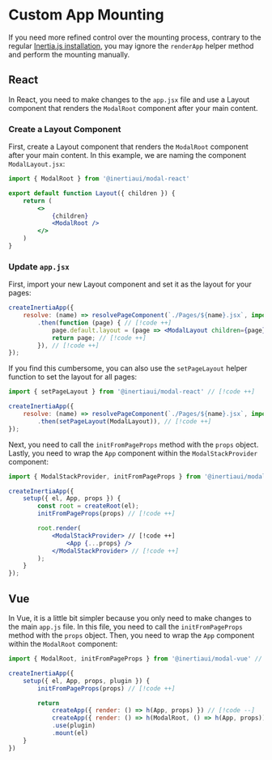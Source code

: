 # Custom App Mounting

If you need more refined control over the mounting process, contrary to the regular [Inertia.js installation](/installation.html#inertia-js-configuration), you may ignore the `renderApp` helper method and perform the mounting manually.

## React

In React, you need to make changes to the `app.jsx` file and use a Layout component that renders the `ModalRoot` component after your main content.

### Create a Layout Component

First, create a Layout component that renders the `ModalRoot` component after your main content. In this example, we are naming the component `ModalLayout.jsx`:

```jsx [React]
import { ModalRoot } from '@inertiaui/modal-react'

export default function Layout({ children }) {
    return (
        <>
            {children}
            <ModalRoot />
        </>
    )
}
```

### Update `app.jsx`

First, import your new Layout component and set it as the layout for your pages:

```jsx [React]
createInertiaApp({
    resolve: (name) => resolvePageComponent(`./Pages/${name}.jsx`, import.meta.glob('./Pages/**/*.jsx'))
        .then(function (page) { // [!code ++]
            page.default.layout = (page => <ModalLayout children={page} />) // [!code ++]
            return page; // [!code ++]
        }), // [!code ++]
});
```

If you find this cumbersome, you can also use the `setPageLayout` helper function to set the layout for all pages:

```jsx [React]
import { setPageLayout } from '@inertiaui/modal-react' // [!code ++]

createInertiaApp({
    resolve: (name) => resolvePageComponent(`./Pages/${name}.jsx`, import.meta.glob('./Pages/**/*.jsx'))
        .then(setPageLayout(ModalLayout)), // [!code ++]
});
```

Next, you need to call the `initFromPageProps` method with the `props` object. Lastly, you need to wrap the `App` component within the `ModalStackProvider` component:

```jsx [React]
import { ModalStackProvider, initFromPageProps } from '@inertiaui/modal-react' // [!code ++]

createInertiaApp({
    setup({ el, App, props }) {
        const root = createRoot(el);
        initFromPageProps(props) // [!code ++]

        root.render(
            <ModalStackProvider> // [!code ++]
                <App {...props} />
            </ModalStackProvider> // [!code ++]
        );
    }
});
```

## Vue

In Vue, it is a little bit simpler because you only need to make changes to the main `app.js` file. In this file, you need to call the `initFromPageProps` method with the `props` object. Then, you need to wrap the `App` component within the `ModalRoot` component:

```js [Vue]
import { ModalRoot, initFromPageProps } from '@inertiaui/modal-vue' // [!code ++]

createInertiaApp({
    setup({ el, App, props, plugin }) {
        initFromPageProps(props) // [!code ++]

        return
            createApp({ render: () => h(App, props) }) // [!code --]
            createApp({ render: () => h(ModalRoot, () => h(App, props)) }) // [!code ++]
            .use(plugin)
            .mount(el)
    }
})
```
